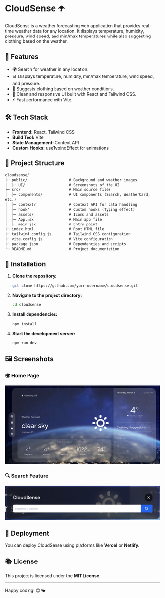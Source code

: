 # CloudSense ☂️

CloudSense is a weather forecasting web application that provides real-time weather data for any location. It displays temperature, humidity, pressure, wind speed, and min/max temperatures while also suggesting clothing based on the weather.

## 🚀 Features

- 🌍 Search for weather in any location.
- 📊 Displays temperature, humidity, min/max temperature, wind speed, and pressure.
- 👕 Suggests clothing based on weather conditions.
- 🎨 Clean and responsive UI built with React and Tailwind CSS.
- ⚡ Fast performance with Vite.

## 🛠️ Tech Stack

- **Frontend:** React, Tailwind CSS
- **Build Tool:** Vite
- **State Management:** Context API
- **Custom Hooks:** useTypingEffect for animations

## 📁 Project Structure

```
cloudsense/
├─ public/                   # Background and weather images
│  ├─ UI/                    # Screenshots of the UI
├─ src/                      # Main source files
│  ├─ components/            # UI components (Search, WeatherCard, etc.)
│  ├─ context/               # Context API for data handling
│  ├─ hook/                  # Custom hooks (Typing effect)
│  ├─ assets/                # Icons and assets
│  ├─ App.jsx                # Main app file
│  ├─ main.jsx               # Entry point
├─ index.html                # Root HTML file
├─ tailwind.config.js        # Tailwind CSS configuration
├─ vite.config.js            # Vite configuration
├─ package.json              # Dependencies and scripts
└─ README.md                 # Project documentation
```

## 🛀 Installation

1. **Clone the repository:**
   ```sh
   git clone https://github.com/your-username/cloudsense.git
   ```
2. **Navigate to the project directory:**
   ```sh
   cd cloudsense
   ```
3. **Install dependencies:**
   ```sh
   npm install
   ```
4. **Start the development server:**
   ```sh
   npm run dev
   ```

## 🖼️ Screenshots

### 🌍 Home Page

![Home Page](public/homepage.png)

### 🔍 Search Feature

![Search](public/search.png)

## 🚀 Deployment

You can deploy CloudSense using platforms like **Vercel** or **Netlify**.

## 📚 License

This project is licensed under the **MIT License**.

---

Happy coding! 😊🌤️
